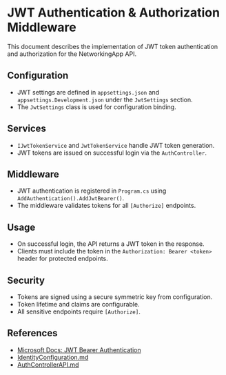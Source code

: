 # JWT Authentication & Authorization Middleware

This document describes the implementation of JWT token authentication and authorization for the NetworkingApp API.

## Configuration
- JWT settings are defined in `appsettings.json` and `appsettings.Development.json` under the `JwtSettings` section.
- The `JwtSettings` class is used for configuration binding.

## Services
- `IJwtTokenService` and `JwtTokenService` handle JWT token generation.
- JWT tokens are issued on successful login via the `AuthController`.

## Middleware
- JWT authentication is registered in `Program.cs` using `AddAuthentication().AddJwtBearer()`.
- The middleware validates tokens for all `[Authorize]` endpoints.

## Usage
- On successful login, the API returns a JWT token in the response.
- Clients must include the token in the `Authorization: Bearer <token>` header for protected endpoints.

## Security
- Tokens are signed using a secure symmetric key from configuration.
- Token lifetime and claims are configurable.
- All sensitive endpoints require `[Authorize]`.

## References
- [Microsoft Docs: JWT Bearer Authentication](https://learn.microsoft.com/en-us/aspnet/core/security/authentication/jwt)
- [IdentityConfiguration.md](IdentityConfiguration.md)
- [AuthControllerAPI.md](AuthControllerAPI.md)
